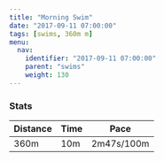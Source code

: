 ```yaml
---
title: "Morning Swim"
date: "2017-09-11 07:00:00"
tags: [swims, 360m m]
menu:
  nav:
    identifier: "2017-09-11 07:00:00"
    parent: "swims"
    weight: 130
---
```


### Stats

| Distance | Time | Pace |
|----------|------|------|
|360m|10m|2m47s/100m|
